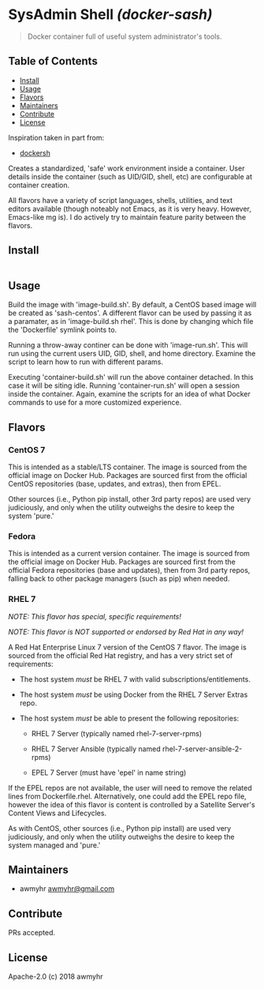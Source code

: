 # SysAdmin Shell _(docker-sash)_

> Docker container full of useful system administrator's tools.

## Table of Contents

- [Install](#install)
- [Usage](#usage)
- [Flavors](#flavors)
- [Maintainers](#maintainers)
- [Contribute](#contribute)
- [License](#license)

Inspiration taken in part from:

- [dockersh](https://github.com/sleeepyjack/dockersh)

Creates a standardized, 'safe' work environment inside a container. User
details inside the container (such as UID/GID, shell, etc) are configurable
at container creation.

All flavors have a variety of script languages, shells, utilities, and text
editors available (though noteably not Emacs, as it is very heavy.
However, Emacs-like mg is). I do actively try to maintain feature parity
between the flavors.

## Install

```
```

## Usage

Build the image with 'image-build.sh'. By default, a CentOS based image will be
created as 'sash-centos'. A different flavor can be used by passing it as a
paramater, as in 'image-build.sh rhel'. This is done by changing which file
the 'Dockerfile' symlink points to.

Running a throw-away continer can be done with 'image-run.sh'. This will run
using the current users UID, GID, shell, and home directory. Examine the
script to learn how to run with different params.

Executing 'container-build.sh' will run the above container detached. In
this case it will be siting idle. Running 'container-run.sh' will open a
session inside the container. Again, examine the scripts for an idea of
what Docker commands to use for a more customized experience.

## Flavors

### CentOS 7

This is intended as a stable/LTS container. The image is sourced from the
official image on Docker Hub. Packages are sourced first from the official
CentOS repositories (base, updates, and extras), then from EPEL.

Other sources (i.e., Python pip install, other 3rd party repos) are used
very judiciously, and only when the utility outweighs the desire to keep
the system 'pure.'

### Fedora

This is intended as a current version container. The image is sourced from the
official image on Docker Hub. Packages are sourced first from the official
Fedora repositories (base and updates), then from 3rd party repos,
falling back to other package managers (such as pip) when needed.

### RHEL 7

*NOTE: This flavor has special, specific requirements!*

*NOTE: This flavor is NOT supported or endorsed by Red Hat in any way!*

A Red Hat Enterprise Linux 7 version of the CentOS 7 flavor. The image is
sourced from the official Red Hat registry, and has a very strict set of
requirements:

* The host system *must* be RHEL 7 with valid subscriptions/entitlements.

* The host system *must* be using Docker from the RHEL 7 Server Extras repo.

* The host system *must* be able to present the following repositories:
  
  * RHEL 7 Server (typically named rhel-7-server-rpms)

  * RHEL 7 Server Ansible (typically named rhel-7-server-ansible-2-rpms)

  * EPEL 7 Server (must have 'epel' in name string)

If the EPEL repos are not available, the user will need to remove the related
lines from Dockerfile.rhel. Alternatively, one could add the EPEL repo file,
however the idea of this flavor is content is controlled by a Satellite Server's
Content Views and Lifecycles.

As with CentOS, other sources (i.e., Python pip install) are used very
judiciously, and only when the utility outweighs the desire to keep the
system managed and 'pure.'

## Maintainers

- awmyhr <awmyhr@gmail.com>

## Contribute

PRs accepted.

## License

Apache-2.0 (c) 2018 awmyhr